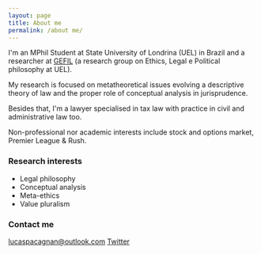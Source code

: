 ```yaml
---
layout: page
title: About me
permalink: /about me/
---
```


I'm an MPhil Student at State University of Londrina (UEL) in Brazil and a researcher at [GEFIL](https://gefilblog.wordpress.com/) (a research group on Ethics, Legal e Political philosophy at UEL).

My research is focused on metatheoretical issues evolving a descriptive theory of law and the proper role of conceptual analysis in jurisprudence.

Besides that, I'm a lawyer specialised in tax law with practice in civil and administrative law too.

Non-professional nor academic interests include stock and options market, Premier League & Rush.

### Research interests

+ Legal philosophy
+ Conceptual analysis
+ Meta-ethics
+ Value pluralism

### Contact me

[lucaspacagnan@outlook.com](mailto:lucaspacagnan@outlook.com)
[Twitter](https://twitter.com/pacagnanlucas)

